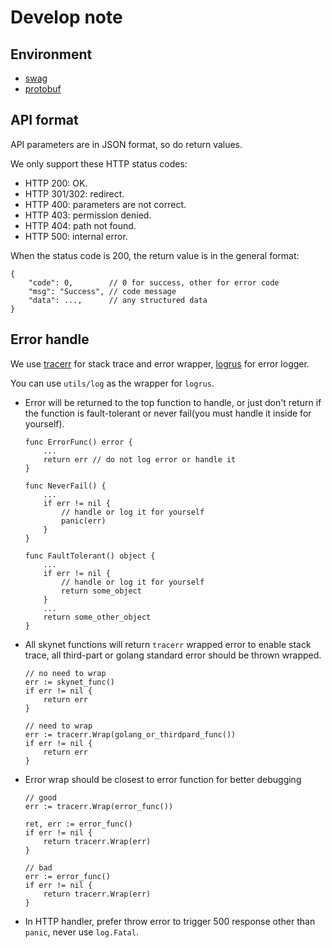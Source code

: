 # Develop note

## Environment

- [swag](https://github.com/swaggo/swag)
- [protobuf](https://github.com/protocolbuffers/protobuf/)

## API format

API parameters are in JSON format, so do return values.

We only support these HTTP status codes:
- HTTP 200: OK.
- HTTP 301/302: redirect.
- HTTP 400: parameters are not correct.
- HTTP 403: permission denied.
- HTTP 404: path not found.
- HTTP 500: internal error.

When the status code is 200, the return value is in the general format:
```
{
    "code": 0,        // 0 for success, other for error code
    "msg": "Success", // code message
    "data": ...,      // any structured data
}
```

## Error handle

We use [tracerr](https://github.com/ztrue/tracerr) for stack trace and error wrapper, [logrus](https://github.com/sirupsen/logrus) for error logger.

You can use `utils/log` as the wrapper for `logrus`.

- Error will be returned to the top function to handle, or just don't return if the function is fault-tolerant or never fail(you must handle it inside for yourself).
    ```
    func ErrorFunc() error {
        ...
        return err // do not log error or handle it
    }

    func NeverFail() {
        ...
        if err != nil {
            // handle or log it for yourself
            panic(err)
        }
    }

    func FaultTolerant() object {
        ...
        if err != nil {
            // handle or log it for yourself
            return some_object
        }
        ...
        return some_other_object
    }
    ```
- All skynet functions will return `tracerr` wrapped error to enable stack trace, all third-part or golang standard error should be thrown wrapped.
    ```
    // no need to wrap
    err := skynet_func()
    if err != nil {
        return err
    }

    // need to wrap
    err := tracerr.Wrap(golang_or_thirdpard_func())
    if err != nil {
        return err
    }
    ```
- Error wrap should be closest to error function for better debugging
    ```
    // good
    err := tracerr.Wrap(error_func())

    ret, err := error_func()
    if err != nil {
        return tracerr.Wrap(err)
    }

    // bad
    err := error_func()
    if err != nil {
        return tracerr.Wrap(err)
    }
    ```
- In HTTP handler, prefer throw error to trigger 500 response other than `panic`, never use `log.Fatal`.
